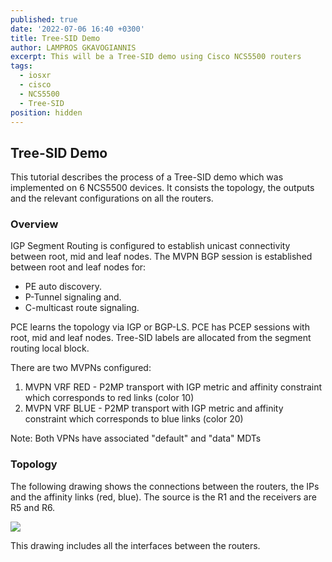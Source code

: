 ```yaml
---
published: true
date: '2022-07-06 16:40 +0300'
title: Tree-SID Demo
author: LAMPROS GKAVOGIANNIS
excerpt: This will be a Tree-SID demo using Cisco NCS5500 routers
tags:
  - iosxr
  - cisco
  - NCS5500
  - Tree-SID
position: hidden
---
```

## Tree-SID Demo

This tutorial describes the process of a Tree-SID demo which was implemented on 6 NCS5500 devices. It consists the topology, the outputs and the relevant configurations on all the routers.

### Overview

IGP Segment Routing is configured to establish unicast connectivity between root, mid and leaf nodes.
The MVPN BGP session is established between root and leaf nodes for:
- PE auto discovery.
- P-Tunnel signaling and.
- C-multicast route signaling.

PCE learns the topology via IGP or BGP-LS.
PCE has PCEP sessions with root, mid and leaf nodes.
Tree-SID labels are allocated from the segment routing local block.

There are two MVPNs configured:
1. MVPN VRF RED - P2MP transport with IGP metric and affinity constraint which corresponds to red links (color 10)
2. MVPN VRF BLUE - P2MP transport with IGP metric and affinity constraint which corresponds to blue links (color 20)

Note: Both VPNs have associated "default" and "data" MDTs

### Topology

The following drawing shows the connections between the routers, the IPs and the affinity links (red, blue). The source is the R1 and the receivers are R5 and R6.

![]({{site.baseurl}}/images/Tree-SID%20demo%201.1.png)

This drawing includes all the interfaces between the routers.



